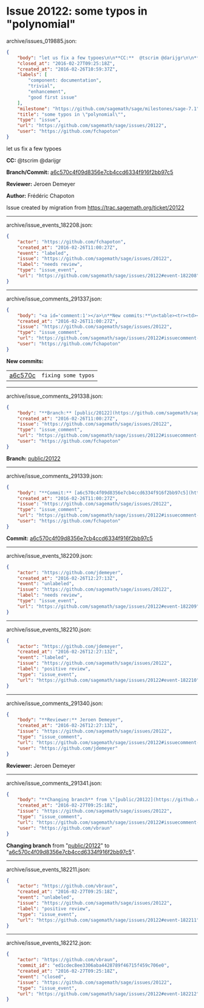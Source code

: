 # Issue 20122: some typos in "polynomial"

archive/issues_019885.json:
```json
{
    "body": "let us fix a few typoes\n\n**CC:**  @tscrim @darijgr\n\n**Branch/Commit:** [a6c570c4f09d8356e7cb4ccd6334f916f2bb97c5](https://github.com/sagemath/sagetrac-mirror/commit/a6c570c4f09d8356e7cb4ccd6334f916f2bb97c5)\n\n**Reviewer:** Jeroen Demeyer\n\n**Author:** Fr\u00e9d\u00e9ric Chapoton\n\nIssue created by migration from https://trac.sagemath.org/ticket/20122\n\n",
    "closed_at": "2016-02-27T09:25:18Z",
    "created_at": "2016-02-26T10:59:37Z",
    "labels": [
        "component: documentation",
        "trivial",
        "enhancement",
        "good first issue"
    ],
    "milestone": "https://github.com/sagemath/sage/milestones/sage-7.1",
    "title": "some typos in \"polynomial\"",
    "type": "issue",
    "url": "https://github.com/sagemath/sage/issues/20122",
    "user": "https://github.com/fchapoton"
}
```
let us fix a few typoes

**CC:**  @tscrim @darijgr

**Branch/Commit:** [a6c570c4f09d8356e7cb4ccd6334f916f2bb97c5](https://github.com/sagemath/sagetrac-mirror/commit/a6c570c4f09d8356e7cb4ccd6334f916f2bb97c5)

**Reviewer:** Jeroen Demeyer

**Author:** Frédéric Chapoton

Issue created by migration from https://trac.sagemath.org/ticket/20122





---

archive/issue_events_182208.json:
```json
{
    "actor": "https://github.com/fchapoton",
    "created_at": "2016-02-26T11:00:27Z",
    "event": "labeled",
    "issue": "https://github.com/sagemath/sage/issues/20122",
    "label": "needs review",
    "type": "issue_event",
    "url": "https://github.com/sagemath/sage/issues/20122#event-182208"
}
```



---

archive/issue_comments_291337.json:
```json
{
    "body": "<a id='comment:1'></a>\n**New commits:**\n<table><tr><td><a href=\"https://github.com/sagemath/sagetrac-mirror/commit/a6c570c4f09d8356e7cb4ccd6334f916f2bb97c5\">a6c570c</a></td><td><code>fixing some typos</code></td></tr></table>\n",
    "created_at": "2016-02-26T11:00:27Z",
    "issue": "https://github.com/sagemath/sage/issues/20122",
    "type": "issue_comment",
    "url": "https://github.com/sagemath/sage/issues/20122#issuecomment-291337",
    "user": "https://github.com/fchapoton"
}
```

<a id='comment:1'></a>
**New commits:**
<table><tr><td><a href="https://github.com/sagemath/sagetrac-mirror/commit/a6c570c4f09d8356e7cb4ccd6334f916f2bb97c5">a6c570c</a></td><td><code>fixing some typos</code></td></tr></table>




---

archive/issue_comments_291338.json:
```json
{
    "body": "**Branch:** [public/20122](https://github.com/sagemath/sagetrac-mirror/tree/public/20122)",
    "created_at": "2016-02-26T11:00:27Z",
    "issue": "https://github.com/sagemath/sage/issues/20122",
    "type": "issue_comment",
    "url": "https://github.com/sagemath/sage/issues/20122#issuecomment-291338",
    "user": "https://github.com/fchapoton"
}
```

**Branch:** [public/20122](https://github.com/sagemath/sagetrac-mirror/tree/public/20122)



---

archive/issue_comments_291339.json:
```json
{
    "body": "**Commit:** [a6c570c4f09d8356e7cb4ccd6334f916f2bb97c5](https://github.com/sagemath/sagetrac-mirror/commit/a6c570c4f09d8356e7cb4ccd6334f916f2bb97c5)",
    "created_at": "2016-02-26T11:00:27Z",
    "issue": "https://github.com/sagemath/sage/issues/20122",
    "type": "issue_comment",
    "url": "https://github.com/sagemath/sage/issues/20122#issuecomment-291339",
    "user": "https://github.com/fchapoton"
}
```

**Commit:** [a6c570c4f09d8356e7cb4ccd6334f916f2bb97c5](https://github.com/sagemath/sagetrac-mirror/commit/a6c570c4f09d8356e7cb4ccd6334f916f2bb97c5)



---

archive/issue_events_182209.json:
```json
{
    "actor": "https://github.com/jdemeyer",
    "created_at": "2016-02-26T12:27:13Z",
    "event": "unlabeled",
    "issue": "https://github.com/sagemath/sage/issues/20122",
    "label": "needs review",
    "type": "issue_event",
    "url": "https://github.com/sagemath/sage/issues/20122#event-182209"
}
```



---

archive/issue_events_182210.json:
```json
{
    "actor": "https://github.com/jdemeyer",
    "created_at": "2016-02-26T12:27:13Z",
    "event": "labeled",
    "issue": "https://github.com/sagemath/sage/issues/20122",
    "label": "positive review",
    "type": "issue_event",
    "url": "https://github.com/sagemath/sage/issues/20122#event-182210"
}
```



---

archive/issue_comments_291340.json:
```json
{
    "body": "**Reviewer:** Jeroen Demeyer",
    "created_at": "2016-02-26T12:27:13Z",
    "issue": "https://github.com/sagemath/sage/issues/20122",
    "type": "issue_comment",
    "url": "https://github.com/sagemath/sage/issues/20122#issuecomment-291340",
    "user": "https://github.com/jdemeyer"
}
```

**Reviewer:** Jeroen Demeyer



---

archive/issue_comments_291341.json:
```json
{
    "body": "**Changing branch** from \"[public/20122](https://github.com/sagemath/sagetrac-mirror/tree/public/20122)\" to \"[a6c570c4f09d8356e7cb4ccd6334f916f2bb97c5](https://github.com/sagemath/sagetrac-mirror/commit/a6c570c4f09d8356e7cb4ccd6334f916f2bb97c5)\".",
    "created_at": "2016-02-27T09:25:18Z",
    "issue": "https://github.com/sagemath/sage/issues/20122",
    "type": "issue_comment",
    "url": "https://github.com/sagemath/sage/issues/20122#issuecomment-291341",
    "user": "https://github.com/vbraun"
}
```

**Changing branch** from "[public/20122](https://github.com/sagemath/sagetrac-mirror/tree/public/20122)" to "[a6c570c4f09d8356e7cb4ccd6334f916f2bb97c5](https://github.com/sagemath/sagetrac-mirror/commit/a6c570c4f09d8356e7cb4ccd6334f916f2bb97c5)".



---

archive/issue_events_182211.json:
```json
{
    "actor": "https://github.com/vbraun",
    "created_at": "2016-02-27T09:25:18Z",
    "event": "unlabeled",
    "issue": "https://github.com/sagemath/sage/issues/20122",
    "label": "positive review",
    "type": "issue_event",
    "url": "https://github.com/sagemath/sage/issues/20122#event-182211"
}
```



---

archive/issue_events_182212.json:
```json
{
    "actor": "https://github.com/vbraun",
    "commit_id": "ed1cdec8ee3306aba4428789f46715f459c706e0",
    "created_at": "2016-02-27T09:25:18Z",
    "event": "closed",
    "issue": "https://github.com/sagemath/sage/issues/20122",
    "type": "issue_event",
    "url": "https://github.com/sagemath/sage/issues/20122#event-182212"
}
```
